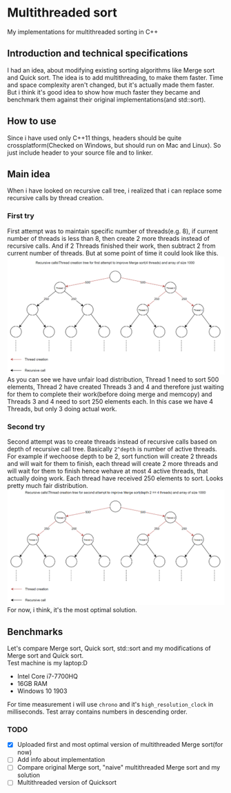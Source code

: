 # Multithreaded sort
My implementations for multithreaded sorting in C++

## Introduction and technical specifications
I had an idea, about modifying existing sorting algorithms like Merge sort and Quick sort. The idea is to add multithreading, to make them faster. Time and space complexity aren't changed, but it's actually made them faster. But i think it's good idea to show how much faster they became and benchmark them against their original implementations(and std::sort).

## How to use
Since i have used only C++11 things, headers should be quite crossplatform(Checked on Windows, but should run on Mac and Linux).
So just include header to your source file and to linker.

## Main idea
When i have looked on recursive call tree, i realized that i can replace some recursive calls by thread creation. 

### First try
First attempt was to maintain specific number of threads(e.g. 8), if current number of threads is less than 8, then create 2 more threads instead of recursive calls. And if 2 Threads finished their work, then subtract 2 from current number of threads. But at some point of time it could look like this.  
![First try](/Images/1.png)  
As you can see we have unfair load distribution, Thread 1 need to sort 500 elements, Thread 2 have created Threads 3 and 4 and therefore just waiting for them to complete their work(before doing merge and memcopy) and Threads 3 and 4 need to sort 250 elements each. In this case we have 4 Threads, but only 3 doing actual work.
 
### Second try
Second attempt was to create threads instead of recursive calls based on depth of recursive call tree. Basically `2^depth` is number of active threads. For example if wechoose depth to be 2, sort function will create 2 threads and will wait for them to finish, each thread will create 2 more threads and will wait for them to finish hence wehave at most 4 active threads, that actually doing work. Each thread have received 250 elements to sort. Looks pretty much fair distribution.  
![Second](/Images/2.png)  
For now, i think, it's the most optimal solution.

## Benchmarks
Let's compare Merge sort, Quick sort, std::sort and my modifications of Merge sort and Quick sort.  
Test machine is my laptop:D
* Intel Core i7-7700HQ
* 16GB RAM
* Windows 10 1903  

For time measurement i will use `chrono` and it's `high_resolution_clock` in milliseconds.
Test array contains numbers in descending order.

### TODO

- [x] Uploaded first and most optimal version of multithreaded Merge sort(for now)
- [ ] Add info about implementation
- [ ] Compare original Merge sort, "naive" multithreaded Merge sort and my solution
- [ ] Multithreaded version of Quicksort
